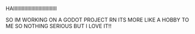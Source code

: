 HAIIIIIIIIIIIIIIIIIIIIIIIIIIIIIII 

SO IM WORKING ON A GODOT PROJECT RN
ITS MORE LIKE A HOBBY TO ME SO NOTHING SERIOUS BUT I LOVE IT!!

<!--
**ihatekaisfamily/ihatekaisfamily** is a ✨ _special_ ✨ repository because its `README.md` (this file) appears on your GitHub profile.

Here are some ideas to get you started:

- 🔭 I’m currently working on ...
- 🌱 I’m currently learning ...
- 👯 I’m looking to collaborate on ...
- 🤔 I’m looking for help with ...
- 💬 Ask me about ...
- 📫 How to reach me: ...
- 😄 Pronouns: ...
- ⚡ Fun fact: ...
-->
